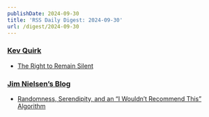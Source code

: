 ```yaml
---
publishDate: 2024-09-30
title: 'RSS Daily Digest: 2024-09-30'
url: /digest/2024-09-30
---
```


### [Kev Quirk](https://kevquirk.com/)

  * [The Right to Remain Silent](https://kevquirk.com/blog/the-right-to-remain-silent)
  
### [Jim Nielsen’s Blog](https://blog.jim-nielsen.com/)

  * [Randomness, Serendipity, and an “I Wouldn’t Recommend This” Algorithm](https://blog.jim-nielsen.com/2024/wouldnt-recommend-this-algorithm/)
  
